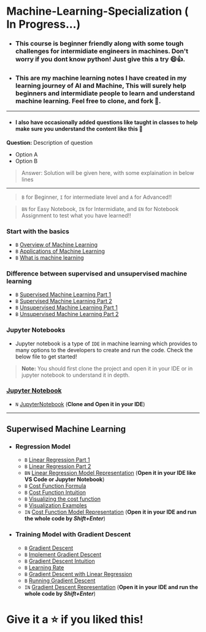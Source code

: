 # Machine-Learning-Specialization ( In Progress...)
- ### This course is beginner friendly along with some tough challenges for intermidiate engineers in machines. Don't worry if you dont know python! Just give this a try 😄👍. 
- ### This are my machine learning notes I have created in my learning journey of AI and Machine, This will surely help beginners and intermidiate people to learn and understand machine learning. Feel free to clone, and fork 🍴.

--- 
- #### I also have occasionally added questions like taught in classes  to help make sure you understand the content like this 🙂
**Question:**
Description of question 
- Option A 
- Option B
>  Answer: Solution will be given here, with some explaination in below lines

---

>  `B` for Beginner, `I` for intermediate level and `A` for Advanced!!

>  `BN` for Easy Notebook, `IN` for Intermidiate, and `EN` for Notebook Assignment to test what you have learned!!


### Start with the basics
- `B` [Overview of Machine Learning](Basics/Overview.md) 
- `B` [Applications of Machine Learning](Basics/Applications.md)
- `B` [What is machine learning](Basics/MachineLearning.md)

### Difference between supervised and unsupervised machine learning
- `B` [Supervised Machine Learning Part 1](Supervised%20Learning/SupervisedLearning1.md)
- `B` [Supervised Machine Learning Part 2](Supervised%20Learning/SupervisedLearning2.md)
- `B` [Unsupervised Machine Learning Part 1](Unsupervised%20Learning/UnsupervisedLearning1.md)
- `B` [Unsupervised Machine Learning Part 2](Unsupervised%20Learning/UnsupervisedLearning2.md)

### Jupyter Notebooks
- Jupyter notebook is a type of `IDE` in machine learning which provides to many options to the developers to create and run the code. Check the below file to get started! 
> **Note:** You should first clone the project and open it in your IDE or in jupyter notebook to understand it in depth. 
### [Jupyter Notebook](Jupyter%20Notebooks/JupyterNotebook.md)

- `N` [JupyterNotebook](Jupyter%20Notebooks/IntroductiontoJupyterNotebook.ipynb) (**Clone and Open it in your IDE**)

--- 

## Superwised Machine Learning
- ### Regression Model
  - `B` [Linear Regression Part 1](Supervised%20Learning/Regression%20Model/LinearRegressionP1.md)
  - `B` [Linear Regression Part 2](Supervised%20Learning/Regression%20Model/LinearRegressionP2.md)
  - `BN` [Linear Regression Model Representation](Jupyter%20Notebooks/ModelRepresentation.ipynb) (**Open it in your IDE like VS Code or Jupyter Notebook**)
  - `B` [Cost Function Formula](Supervised%20Learning/Regression%20Model/CostFunctionFormula.md)
  - `B` [Cost Function Intuition](Supervised%20Learning/Regression%20Model/CostFunctionIntuition.md)
  - `B` [Visualizing the cost function](Supervised%20Learning/Regression%20Model/VisualizingCostFunction.md)
  - `B` [Visualization Examples](Supervised%20Learning/Regression%20Model/VisualizationExamples.md)
  - `IN` [Cost Function Model Representation](Jupyter%20Notebooks/CostFunctionVisualization.ipynb) (**Open it in your IDE and run the whole code by _Shift+Enter_**)

- ### Training Model with Gradient Descent 
  - `B` [Gradient Descent](Supervised%20Learning/Gradient%20Descent/GradientDescent.md)
  - `B` [Implement Gradient Descent](Supervised%20Learning/Gradient%20Descent/ImplementGradientDescent.md)
  - `B` [Gradient Descent Intuition ](Supervised%20Learning/Gradient%20Descent/GradientDescentIntuition.md)
  - `B` [Learning Rate](Supervised%20Learning/Gradient%20Descent/LearningRate.md)
  - `B` [Gradient Descent with Linear Regression ](Supervised%20Learning/Gradient%20Descent/GradientDescentLinearRegression.md)
  - `B` [Running Gradient Descent](Supervised%20Learning/Gradient%20Descent/RunningGradientDescent.md)
  - `IN` [Gradient Descent Representation](Jupyter%20Notebooks/GradientDescentRepresentaion.ipynb) (**Open it in your IDE and run the whole code by _Shift+Enter_**)

<!--
- ###  Multiple Linear Regression
  - [Multiple Features]()
  - [Vectorization Part 1]()
  - [Vectorization Part 2]()
  - `BN` [Python, Numphy and Vectorization]()
  - [Gradient Descent for Multiple Linear Regression]() 
  - `IN` [Multiple Linear Regression]() 

- ### Gradient Descent in Practice
  - [Feature Scaling Part 1]() 
  - [Feature Scaling Part 2]() 
  - [Checking Gradient Descent for Convergence]() 
  - [Choosing the Learning Rate]()
  - `N` [Feature Scaling and Learning Rate]() <!-- Add Level -->
  <!-- 
  - [Feature Engineering]()
  - [Polynomial Regression]() 
  - `N` [Feature Engineering and Polynomial Regression]() 
  - `N` [Linear Regression with scikit-learn]()
- `EN` [Linear Regression Assignment]() (**Open it in your IDE and write the solution for the test**)

- ### Classification with Logistic Regression
  - [Motivations]() 
  - `N` [Classification]()
  - [Logistic Regression]()
  - `N` [Sigmoid Function and Logistic Regression]() 
  - [Decision Boundary]() 
  - `N` [Decision Boundary]() 

- ### Cost Function for Logistic Regression 
  - [Cost Function for Logistic Regression]() 
  - `N` [Logistic Loss]() 
  - [Simplified Cost Function for Logistic Regression]() 
  - `N` [Cost Function for Logistic Regression]() 

- ### Gradient Descent for Logistic Regression 
  - [Gradient Descent Implementation]() 
  - `N` [Gradient Descent for Logistic Regression]() 
  - `N` [Logistic Regression with Scikit-Learn]() 

- ### The Problem of Overfitting 
  - [The Problem of Overfitting]() 
  - [Addressing Overfiting]() 
  - `N` [Overfitting]() 
  - [Cost Function with Regularization]() 
  - [Regularized Linear Regression]() 
  - [Regularized Logistic Regression]()
  - `N` [Regularization]()

## Advanced Learning Algotrithms
- [Advanced Learning Algorithms]() (For => What you will learn in this part)

- ### Neural Network Model
  - [Neural Network Layer]() 
  - [More Complex Neural Networks]() 
  - [Inference: Making Predictions]() 
  - `N` [Neurons and Layers]() 
  
- ### TensorFlow Implementation
  - [Inference in Code]() 
  - [Data in TensorFlow]() 
  - [Building a Neural Network]()
  - `N` [Coffee Roasting in TensorFlow]() 
  

- ### Neural Network Implementation in Python 

- Speculations on Artificial General Intelligence (AGI)
  - [Is there a path to AGI?]() 

- ### Vectorization (Optional) 


## Unsupervised Machine Learning
--> 



 <!--- Welldone Champ--->
 # Give it a ⭐ if you liked this!

